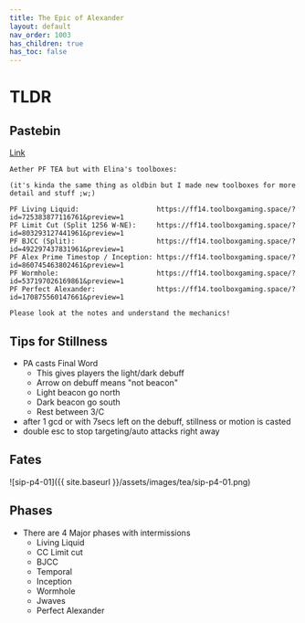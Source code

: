 ```yaml
---
title: The Epic of Alexander
layout: default
nav_order: 1003
has_children: true
has_toc: false
---
```


# TLDR

## Pastebin

[Link](https://pastebin.com/uxVnJm7R)

```text
Aether PF TEA but with Elina's toolboxes:

(it's kinda the same thing as oldbin but I made new toolboxes for more detail and stuff ;w;)

PF Living Liquid:                   https://ff14.toolboxgaming.space/?id=725383877116761&preview=1
PF Limit Cut (Split 1256 W-NE):     https://ff14.toolboxgaming.space/?id=803293127441961&preview=1
PF BJCC (Split):                    https://ff14.toolboxgaming.space/?id=492297437831961&preview=1
PF Alex Prime Timestop / Inception: https://ff14.toolboxgaming.space/?id=860745463802461&preview=1
PF Wormhole:                        https://ff14.toolboxgaming.space/?id=537197026169861&preview=1
PF Perfect Alexander:               https://ff14.toolboxgaming.space/?id=170875560147661&preview=1

Please look at the notes and understand the mechanics!
```

## Tips for Stillness

- PA casts Final Word
  - This gives players the light/dark debuff
  - Arrow on debuff means "not beacon"
  - Light beacon go north
  - Dark beacon go south
  - Rest between 3/C
- after 1 gcd or with 7secs left on the debuff, stillness or motion is casted
- double esc to stop targeting/auto attacks right away

## Fates

![sip-p4-01]({{ site.baseurl }}/assets/images/tea/sip-p4-01.png)

## Phases

- There are 4 Major phases with intermissions
  - Living Liquid
  - CC Limit cut
  - BJCC
  - Temporal
  - Inception
  - Wormhole
  - Jwaves
  - Perfect Alexander
